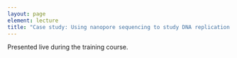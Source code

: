 ```yaml
---
layout: page
element: lecture
title: "Case study: Using nanopore sequencing to study DNA replication dynamics"
---
```


Presented live during the training course.